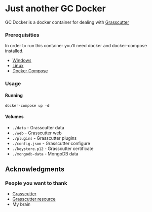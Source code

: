 # Just another GC Docker

GC Docker is a docker container for dealing with [Grasscutter](https://github.com/Grasscutters/Grasscutter/)


### Prerequisities
In order to run this container you'll need docker and docker-compose installed.

* [Windows](https://docs.docker.com/windows/started)
* [Linux](https://docs.docker.com/linux/started/)
* [Docker Compose](https://docs.docker.com/compose/)

### Usage
#### Running

```shell
docker-compose up -d
```

#### Volumes
* `./data` - Grasscutter data
* `./web` - Grasscutter web
* `./plugins` - Grasscutter plugins
* `./config.json` - Grasscutter configure
* `./keystore.p12` - Grasscutter certificate
* `./mongodb-data` - MongoDB data

## Acknowledgments

### People you want to thank
* [Grasscutter](https://github.com/Grasscutters/Grasscutter/)
* [Grasscutter resource](https://github.com/tamilpp25/Grasscutter_Resources)
* My brain